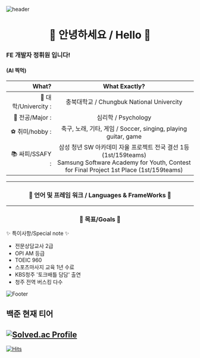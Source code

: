 ![header](https://capsule-render.vercel.app/api?type=waving&color=timeGradient&text=Hwiwon's%20GitHub%20👋&animation=twinkling&fontSize=35&fontAlignY=40&fontAlign=70&height=250)

# <center>👋 안녕하세요 / Hello 👋</center> 

### FE 개발자 정휘원 입니다!
#### (AI 찍먹)

|What?|What Exactly?|
|---:|:---:|
|📜 대학/Univercity : | 충북대학교 / Chungbuk National Univercity|
|📔 전공/Major : | 심리학 / Psychology |
|⚽ 취미/hobby : | 축구, 노래, 기타, 게임 / Soccer, singing, playing guitar, game|
|📚 싸피/SSAFY : | 삼성 청년 SW 아카데미 자율 프로젝트 전국 결선 1등 (1st/159teams) <br/>Samsung Software Academy for Youth, Contest for Final Project 1st Place (1st/159teams)|


---



### <center>    :speech_balloon: 언어 및 프레임 워크 / Languages & FrameWorks :speech_balloon: </center>

---
### <center> 💎 목표/Goals 💎  </center> 




✨ 특이사항/Special note ✨

- 전문상담교사 2급 
- OPI AM 등급
- TOEIC 960
- 스포츠마사지 교육 1년 수료
- KBS청주 '토크배틀 담담' 출연
- 청주 전역 버스킹 다수






![Footer](https://capsule-render.vercel.app/api?type=waving&color=timeGradient&height=200&section=footer)



백준 현재 티어
-----

[![Solved.ac Profile](http://mazassumnida.wtf/api/generate_badge?boj=wonnyboi)](https://solved.ac/wonnyboi)
-----

[![Hits](https://hits.seeyoufarm.com/api/count/incr/badge.svg?url=https%3A%2F%2Fgithub.com%2Fwonnyboi%2Fwonnyboi&count_bg=%23E062DE&title_bg=%23B900C8&icon=cliqz.svg&icon_color=%23FFFFFF&title=Hello&edge_flat=false)](https://hits.seeyoufarm.com)
